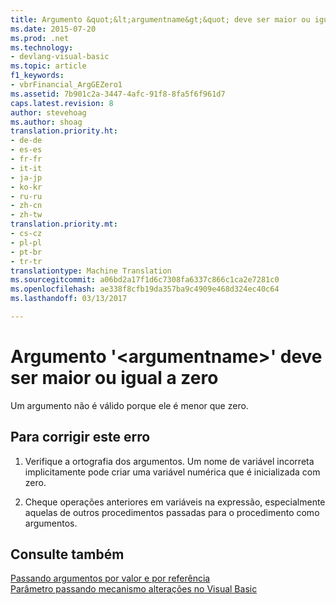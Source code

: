 ```yaml
---
title: Argumento &quot;&lt;argumentname&gt;&quot; deve ser maior ou igual a zero | Documentos do Microsoft
ms.date: 2015-07-20
ms.prod: .net
ms.technology:
- devlang-visual-basic
ms.topic: article
f1_keywords:
- vbrFinancial_ArgGEZero1
ms.assetid: 7b901c2a-3447-4afc-91f8-8fa5f6f961d7
caps.latest.revision: 8
author: stevehoag
ms.author: shoag
translation.priority.ht:
- de-de
- es-es
- fr-fr
- it-it
- ja-jp
- ko-kr
- ru-ru
- zh-cn
- zh-tw
translation.priority.mt:
- cs-cz
- pl-pl
- pt-br
- tr-tr
translationtype: Machine Translation
ms.sourcegitcommit: a06bd2a17f1d6c7308fa6337c866c1ca2e7281c0
ms.openlocfilehash: ae338f8cfb19da357ba9c4909e468d324ec40c64
ms.lasthandoff: 03/13/2017

---
```

# <a name="argument-39ltargumentnamegt39-must-be-greater-than-or-equal-to-zero"></a>Argumento '&lt;argumentname&gt;' deve ser maior ou igual a zero
Um argumento não é válido porque ele é menor que zero.  
  
## <a name="to-correct-this-error"></a>Para corrigir este erro  
  
1.  Verifique a ortografia dos argumentos. Um nome de variável incorreta implicitamente pode criar uma variável numérica que é inicializada com zero.  
  
2.  Cheque operações anteriores em variáveis na expressão, especialmente aquelas de outros procedimentos passadas para o procedimento como argumentos.  
  
## <a name="see-also"></a>Consulte também  
 [Passando argumentos por valor e por referência](../../visual-basic/programming-guide/language-features/procedures/passing-arguments-by-value-and-by-reference.md)   
 [Parâmetro passando mecanismo alterações no Visual Basic](http://msdn.microsoft.com/en-us/0fa2b0dc-aa1c-4797-bbd6-aa13c611cab2)
